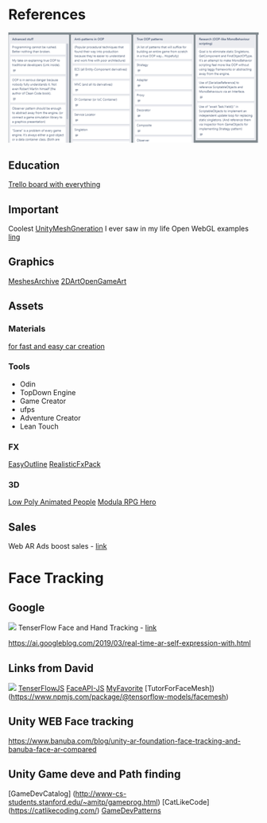 # References
![board](/res/TrelloBoard.png)

## Education

[Trello board with everything](https://trello.com/b/Z6cDRyis/good-coding-practices-in-unity-unofficial)


## Important
Coolest  [UnityMeshGneration](https://github.com/mattatz/unity-teddy) I ever saw in my life
Open WebGL examples [ling](https://enoxsoftware.github.io/OpenCVForUnity/webgl_example/index.html)

## Graphics 
[MeshesArchive](https://casual-effects.com/data/)
[2DArtOpenGameArt](https://opengameart.org/)

## Assets

### Materials
[ for fast and easy car creation](https://blogs.unity3d.com/2019/02/08/we-have-you-covered-with-the-measured-materials-library/)
### Tools 

- Odin
- TopDown Engine
- Game Creator
- ufps
- Adventure Creator
- Lean Touch

### FX 

[EasyOutline](https://assetstore.unity.com/packages/vfx/shaders/fullscreen-camera-effects/easy-performant-outline-2d-3d-urp-hdrp-and-built-in-renderer-v3--157187)
[RealisticFxPack](https://assetstore.unity.com/packages/vfx/particles/spells/realistic-effects-pack-4-85675)
### 3D 

[Low Poly Animated People](https://assetstore.unity.com/packages/3d/characters/humanoids/low-poly-animated-people-156748)
[Modula RPG Hero](https://assetstore.unity.com/packages/3d/characters/humanoids/fantasy/modular-rpg-hero-polyart-138600)

## Sales
Web AR Ads boost  sales - [link](https://arinsider.co/2020/09/09/how-can-brands-jumpstart-sales-with-ar-part-ii/)

# Face Tracking 
## Google 
![](/Res/InstantMotionTracking.gif)
TenserFlow Face and Hand Tracking - [link](https://blog.tensorflow.org/2020/03/face-and-hand-tracking-in-browser-with-mediapipe-and-tensorflowjs.html)


https://ai.googleblog.com/2019/03/real-time-ar-self-expression-with.html 

## Links from David
![](/Res/image8.gif)
[TenserFlowJS](https://github.com/pamruta/TensorFlowJS)
[FaceAPI-JS](https://github.com/justadudewhohacks/face-api.js/)
[MyFavorite](https://storage.googleapis.com/tfjs-models/demos/facemesh/index.html)
[TutorForFaceMesh])(https://www.npmjs.com/package/@tensorflow-models/facemesh) 


## Unity WEB Face tracking
https://www.banuba.com/blog/unity-ar-foundation-face-tracking-and-banuba-face-ar-compared


## Unity Game deve and Path finding

[GameDevCatalog] (http://www-cs-students.stanford.edu/~amitp/gameprog.html)
[CatLikeCode] (https://catlikecoding.com/)
[GameDevPatterns](http://gameprogrammingpatterns.com/contents.html)